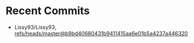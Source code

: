 # Recent Commits

<!-- START gadpp -->
- Lissy93/Lissy93, [refs/heads/master@b9bd40680431b9411415aa6e01b5a4237a446320](https://github.com/Lissy93/Lissy93/commit/b9bd40680431b9411415aa6e01b5a4237a446320)
